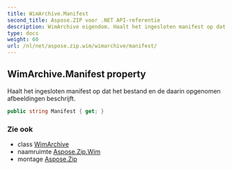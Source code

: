 ```yaml
---
title: WimArchive.Manifest
second_title: Aspose.ZIP voor .NET API-referentie
description: WimArchive eigendom. Haalt het ingesloten manifest op dat het bestand en de daarin opgenomen afbeeldingen beschrijft.
type: docs
weight: 60
url: /nl/net/aspose.zip.wim/wimarchive/manifest/
---
```

## WimArchive.Manifest property

Haalt het ingesloten manifest op dat het bestand en de daarin opgenomen afbeeldingen beschrijft.

```csharp
public string Manifest { get; }
```

### Zie ook

* class [WimArchive](../)
* naamruimte [Aspose.Zip.Wim](../../wimarchive/)
* montage [Aspose.Zip](../../../)


